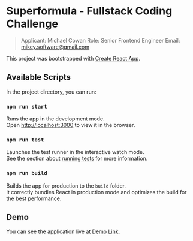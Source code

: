 # Superformula - Fullstack Coding Challenge

> Applicant: Michael Cowan
> Role: Senior Frontend Engineer
> Email: mikey.software@gmail.com

This project was bootstrapped with [Create React App](https://github.com/facebook/create-react-app).

<!-- ## Project Structure

    ├── src                         # Source files
    │   └── app.ts                  # Appication entry point.
    │   ├── bin                     #
    │   │   └─ server.ts            # bootstraping for https server and port settings.
    │   ├── config                  # configuration settings.
    │   │   └─ config.ks            # compiled configuration settings used accrosed the applications.
    │   ├── controllers             # Define functions that respond to various http requests.
    │   ├── jobs                    # cron jobs
    │   ├── models                  # Database models layer, this houses function for access our data layer.
    │   ├── loaders                 # loading external processes and resources.
    │   ├── routes                  # Express routes.
    │   ├── public                  # publis assessts folder.
    │   ├── network                 # Houses connections for external services
    │   ├── service                 # Busines logic layer.
    │   └── utils                   # reusable utiltity functions
    ├── test                        # Automated tests. (TODO)
    └── README.md -->

## Available Scripts

In the project directory, you can run:

### `npm run start`

Runs the app in the development mode.\
Open [http://localhost:3000](http://localhost:3000) to view it in the browser.

### `npm run test`

Launches the test runner in the interactive watch mode.\
See the section about [running tests](https://facebook.github.io/create-react-app/docs/running-tests) for more information.

### `npm run build`

Builds the app for production to the `build` folder.\
It correctly bundles React in production mode and optimizes the build for the best performance.

## Demo

You can see the application live at [Demo Link](https://google.com).
